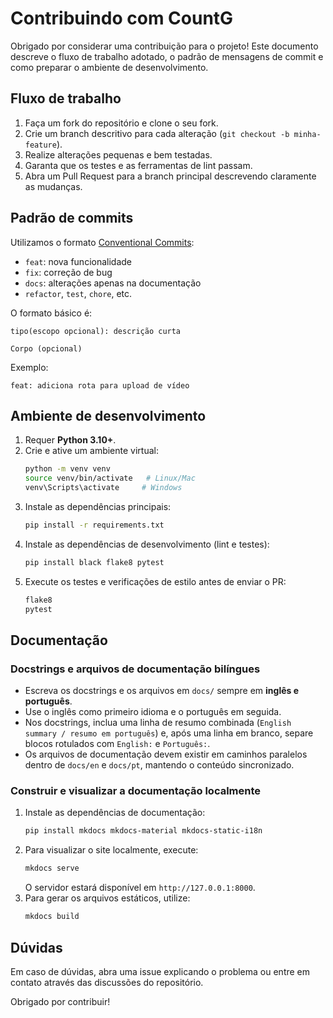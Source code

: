 # Contribuindo com CountG

Obrigado por considerar uma contribuição para o projeto! Este documento descreve o fluxo de trabalho adotado, o padrão de mensagens de commit e como preparar o ambiente de desenvolvimento.

## Fluxo de trabalho

1. Faça um fork do repositório e clone o seu fork.
2. Crie um branch descritivo para cada alteração (`git checkout -b minha-feature`).
3. Realize alterações pequenas e bem testadas.
4. Garanta que os testes e as ferramentas de lint passam.
5. Abra um Pull Request para a branch principal descrevendo claramente as mudanças.

## Padrão de commits

Utilizamos o formato [Conventional Commits](https://www.conventionalcommits.org/):

- `feat`: nova funcionalidade
- `fix`: correção de bug
- `docs`: alterações apenas na documentação
- `refactor`, `test`, `chore`, etc.

O formato básico é:

```
tipo(escopo opcional): descrição curta

Corpo (opcional)
```

Exemplo:

```
feat: adiciona rota para upload de vídeo
```

## Ambiente de desenvolvimento

1. Requer **Python 3.10+**.
2. Crie e ative um ambiente virtual:
   ```bash
   python -m venv venv
   source venv/bin/activate   # Linux/Mac
   venv\Scripts\activate     # Windows
   ```
3. Instale as dependências principais:
   ```bash
   pip install -r requirements.txt
   ```
4. Instale as dependências de desenvolvimento (lint e testes):
   ```bash
   pip install black flake8 pytest
   ```
5. Execute os testes e verificações de estilo antes de enviar o PR:
   ```bash
   flake8
   pytest
   ```

## Documentação

### Docstrings e arquivos de documentação bilíngues

- Escreva os docstrings e os arquivos em `docs/` sempre em **inglês e português**.
- Use o inglês como primeiro idioma e o português em seguida.
- Nos docstrings, inclua uma linha de resumo combinada (`English summary / resumo em português`) e, após uma linha em branco, separe blocos rotulados com `English:` e `Português:`.
- Os arquivos de documentação devem existir em caminhos paralelos dentro de `docs/en` e `docs/pt`, mantendo o conteúdo sincronizado.

### Construir e visualizar a documentação localmente

1. Instale as dependências de documentação:
   ```bash
   pip install mkdocs mkdocs-material mkdocs-static-i18n
   ```
2. Para visualizar o site localmente, execute:
   ```bash
   mkdocs serve
   ```
   O servidor estará disponível em `http://127.0.0.1:8000`.
3. Para gerar os arquivos estáticos, utilize:
   ```bash
   mkdocs build
   ```

## Dúvidas

Em caso de dúvidas, abra uma issue explicando o problema ou entre em contato através das discussões do repositório.

Obrigado por contribuir!
